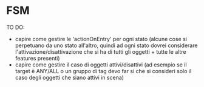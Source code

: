 # FSM
TO DO:
- capire come gestire le 'actionOnEntry' per ogni stato (alcune cose si perpetuano da uno stato all'altro, quindi ad ogni stato dovrei considerare
l'attivazione/disattivazione che si ha di tutti gli oggetti + tutte le altre features presenti)
- capire come gestire il caso di oggetti attivi/disattivi (ad esempio se il target è ANY/ALL o un gruppo di tag devo far si che si consideri solo il caso degli oggetti
che siano attivi in scena)